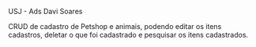 USJ - Ads Davi Soares

CRUD de cadastro de Petshop e animais, podendo editar os itens cadastros, deletar o que foi cadastrado e pesquisar os itens cadastrados.
